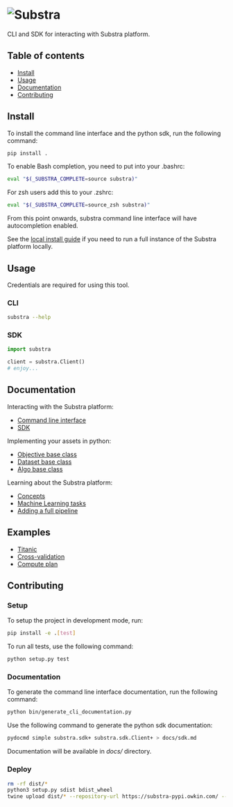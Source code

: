 # ![Substra](./substra-logo.svg)

CLI and SDK for interacting with Substra platform.

## Table of contents

- [Install](#install)
- [Usage](#usage)
- [Documentation](#documentation)
- [Contributing](#contributing)

## Install

To install the command line interface and the python sdk, run the following command:

```sh
pip install .
```

To enable Bash completion, you need to put into your .bashrc:

```sh
eval "$(_SUBSTRA_COMPLETE=source substra)"
```

For zsh users add this to your .zshrc:

```sh
eval "$(_SUBSTRA_COMPLETE=source_zsh substra)"
```

From this point onwards, substra command line interface will have autocompletion enabled.

See the [local install guide](./docs/local_install.md) if you need to run a full instance of the Substra platform 
locally.

## Usage

Credentials are required for using this tool.

### CLI

```sh
substra --help
```

### SDK

```python
import substra

client = substra.Client()
# enjoy...
```

## Documentation

Interacting with the Substra platform:

- [Command line interface](./references/cli.md)
- [SDK](./references/sdk.md)

Implementing your assets in python:

- [Objective base class](https://github.com/SubstraFoundation/substratools/blob/dev/docs/api.md#metrics)
- [Dataset base class](https://github.com/SubstraFoundation/substratools/blob/dev/docs/api.md#opener)
- [Algo base class](https://github.com/SubstraFoundation/substratools/blob/dev/docs/api.md#algo)

Learning about the Substra platform:

- [Concepts](./docs/concepts.md)
- [Machine Learning tasks](./docs/ml_tasks.md)
- [Adding a full pipeline](./docs/full_pipeline_workflow.md)

## Examples

- [Titanic](./examples/titanic/README.md) 
- [Cross-validation](./examples/cross_val/README.md)
- [Compute plan](./examples/compute_plan/README.md)

## Contributing

### Setup

To setup the project in development mode, run:

```sh
pip install -e .[test]
```

To run all tests, use the following command:

```sh
python setup.py test
```

### Documentation

To generate the command line interface documentation, run the following command:

```sh
python bin/generate_cli_documentation.py
```

Use the following command to generate the python sdk documentation:

```sh
pydocmd simple substra.sdk+ substra.sdk.Client+ > docs/sdk.md
```

Documentation will be available in *docs/* directory.


### Deploy

```sh
rm -rf dist/*
python3 setup.py sdist bdist_wheel
twine upload dist/* --repository-url https://substra-pypi.owkin.com/ --verbose
```
